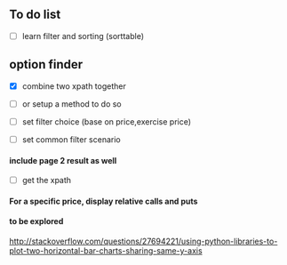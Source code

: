 ## To do list

- [ ] learn filter and sorting (sorttable)

## option finder
- [X] combine two xpath together
- [ ] or setup a method to do so

- [ ] set filter choice (base on price,exercise price)
- [ ] set common filter scenario


#### include page 2 result as well 
- [ ] get the xpath

#### For a specific price, display relative calls and puts

#### to be explored
http://stackoverflow.com/questions/27694221/using-python-libraries-to-plot-two-horizontal-bar-charts-sharing-same-y-axis
